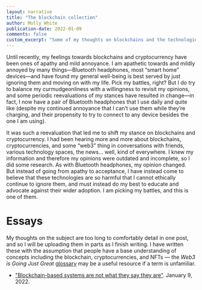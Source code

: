```yaml
---
layout: narrative
title: "The blockchain collection"
author: Molly White
publication-date: 2022-01-09
comments: false
custom_excerpt: "Some of my thoughts on blockchains and the technologies built atop them."
---
```


Until recently, my feelings towards blockchains and cryptocurrency have been ones of apathy and mild annoyance. I am apathetic towards and mildly annoyed by many things—Bluetooth headphones, most “smart home” devices—and have found my general well-being is best served by just ignoring them and moving on with my life. Pick my battles, right? But I do try to balance my curmudgeonliness with a willingness to revisit my opinions, and some periodic reevaluations of my stances have resulted in change—in fact, I now have a pair of Bluetooth headphones that I use daily and quite like (despite my continued annoyance that I can’t use them while they’re charging, and their propensity to try to connect to any device besides the one I am using).

It was such a reevaluation that led me to shift my stance on blockchains and cryptocurrency. I had been hearing more and more about blockchains, cryptocurrencies, and some “web3” thing in conversations with friends, various technology spaces, the news... well, kind of everywhere. I knew my information and therefore my opinions were outdated and incomplete, so I did some research. As with Bluetooth headphones, my opinion changed. But instead of going from apathy to acceptance, I have instead come to believe that these technologies are so harmful that I cannot ethically continue to ignore them, and must instead do my best to educate and advocate against their wider adoption. I am picking my battles, and this is one of them.

# Essays

My thoughts on the subject are too long to comfortably detail in one post, and so I will be uploading them in parts as I finish writing. I have written these with the assumption that people have a base understanding of concepts including the blockchain, cryptocurrencies, and NFTs — the _Web3 is Going Just Great_ [glossary](https://web3isgoinggreat.com/glossary) may be a useful resource if a term is unfamiliar. 

* ["Blockchain-based systems are not what they say they are"](https://blog.mollywhite.net/blockchains-are-not-what-they-say). January 9, 2022.